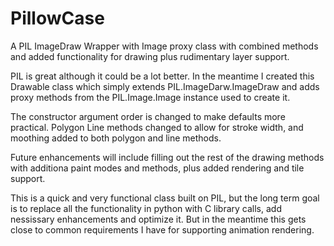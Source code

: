 # PillowCase
A PIL ImageDraw Wrapper with Image proxy class with combined methods and added functionality for drawing plus rudimentary layer support.

PIL is great although it could be a lot better.  In the meantime I created this Drawable class which simply extends PIL.ImageDarw.ImageDraw and adds proxy methods from the PIL.Image.Image instance used to create it.

The constructor argument order is changed to make defaults more practical.  Polygon Line methods changed to allow for stroke width, and moothing added to both polygon and line methods.  

Future enhancements will include filling out the rest of the drawing methods with additiona paint modes and methods, plus added rendering and tile support.

This is a quick and very functional class built on PIL, but the long term goal is to replace all the functionality in python with C library calls, add nessissary enhancements and optimize it.  But in the meantime this gets close to common requirements I have for supporting animation rendering.


